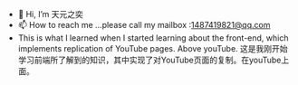 - 👋 Hi, I’m 天元之奕
- 📫 How to reach me ...please call my mailbox :1487419821@qq.com
- This is what I learned when I started learning about the front-end, which implements replication of YouTube pages. Above youTube.
  这是我刚开始学习前端所了解到的知识，其中实现了对YouTube页面的复制。在youTube上面。
<!---
caserywodiu/caserywodiu is a ✨ special ✨ repository because its `README.md` (this file) appears on your GitHub profile.
You can click the Preview link to take a look at your changes.
--->
